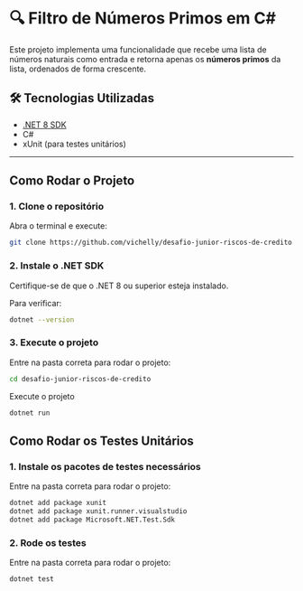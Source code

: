# 🔍 Filtro de Números Primos em C#

Este projeto implementa uma funcionalidade que recebe uma lista de números naturais como entrada e retorna apenas os **números primos** da lista, ordenados de forma crescente.

## 🛠️ Tecnologias Utilizadas

- [.NET 8 SDK](https://dotnet.microsoft.com/)
- C#
- xUnit (para testes unitários)

---

## Como Rodar o Projeto

### 1. Clone o repositório

Abra o terminal e execute:

```bash
git clone https://github.com/vichelly/desafio-junior-riscos-de-credito.git
```

### 2. Instale o .NET SDK

Certifique-se de que o .NET 8 ou superior esteja instalado.

Para verificar:

```bash
dotnet --version
```

### 3. Execute o projeto

Entre na pasta correta para rodar o projeto:
```bash
cd desafio-junior-riscos-de-credito
```

Execute o projeto
```bash
dotnet run
```


## Como Rodar os Testes Unitários

### 1. Instale os pacotes de testes necessários

Entre na pasta correta para rodar o projeto:
```bash
dotnet add package xunit
dotnet add package xunit.runner.visualstudio
dotnet add package Microsoft.NET.Test.Sdk
```

### 2. Rode os testes

Entre na pasta correta para rodar o projeto:
```bash
dotnet test
```